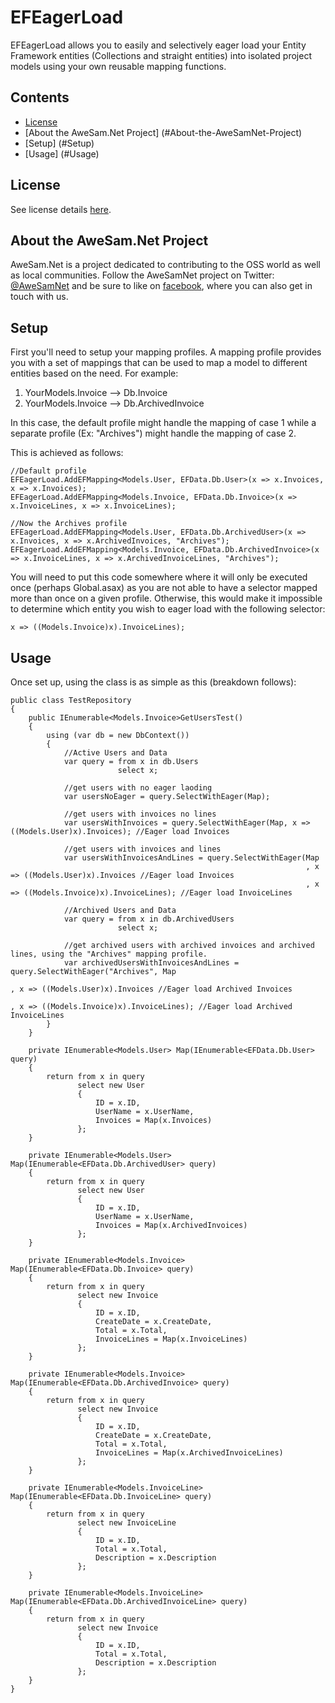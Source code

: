 EFEagerLoad
===========

EFEagerLoad allows you to easily and selectively eager load your Entity Framework entities (Collections and straight entities) into isolated project models using your own reusable mapping functions. 

## Contents
- [License](#license)
- [About the AweSam.Net Project] (#About-the-AweSamNet-Project)
- [Setup] (#Setup)
- [Usage] (#Usage)

## License
See license details [here](/LICENSE.md).

## About the AweSam.Net Project

AweSam.Net is a project dedicated to contributing to the OSS world as well as local communities. 
Follow the AweSamNet project on Twitter: <a href="https://twitter.com/AweSamNet" target="_blank">@AweSamNet</a> and be sure to like on <a href="http://facebook.com/AweSamNet" target="_blank">facebook</a>, where you can also get in touch with us.

## Setup

First you'll need to setup your mapping profiles.  A mapping profile provides you with a set of mappings that can be used to map a model to different entities based on the need. For example:

1. YourModels.Invoice --> Db.Invoice
2. YourModels.Invoice --> Db.ArchivedInvoice

In this case, the default profile might handle the mapping of case 1 while a separate profile (Ex: "Archives") might handle the mapping of case 2.

This is achieved as follows:

    //Default profile
    EFEagerLoad.AddEFMapping<Models.User, EFData.Db.User>(x => x.Invoices, x => x.Invoices);
    EFEagerLoad.AddEFMapping<Models.Invoice, EFData.Db.Invoice>(x => x.InvoiceLines, x => x.InvoiceLines);
	
	//Now the Archives profile
    EFEagerLoad.AddEFMapping<Models.User, EFData.Db.ArchivedUser>(x => x.Invoices, x => x.ArchivedInvoices, "Archives");
    EFEagerLoad.AddEFMapping<Models.Invoice, EFData.Db.ArchivedInvoice>(x => x.InvoiceLines, x => x.ArchivedInvoiceLines, "Archives");

You will need to put this code somewhere where it will only be executed once (perhaps Global.asax) as you are not able to have a selector mapped more than once on a given profile.  Otherwise, this would make it impossible to determine which entity you wish to eager load with the following selector:

    x => ((Models.Invoice)x).InvoiceLines);
    
## Usage

Once set up, using the class is as simple as this (breakdown follows):

    public class TestRepository
    {
        public IEnumerable<Models.Invoice>GetUsersTest()
        {
            using (var db = new DbContext())
			{
                //Active Users and Data
                var query = from x in db.Users
                            select x;
            
                //get users with no eager laoding
                var usersNoEager = query.SelectWithEager(Map);
                                
                //get users with invoices no lines
                var usersWithInvoices = query.SelectWithEager(Map, x => ((Models.User)x).Invoices); //Eager load Invoices
                
                //get users with invoices and lines
                var usersWithInvoicesAndLines = query.SelectWithEager(Map
                                                                      , x => ((Models.User)x).Invoices //Eager load Invoices
                                                                      , x => ((Models.Invoice)x).InvoiceLines); //Eager load InvoiceLines
                
                //Archived Users and Data
                var query = from x in db.ArchivedUsers
                            select x;
            
                //get archived users with archived invoices and archived lines, using the "Archives" mapping profile.
                var archivedUsersWithInvoicesAndLines = query.SelectWithEager("Archives", Map
                                                                              , x => ((Models.User)x).Invoices //Eager load Archived Invoices
                                                                              , x => ((Models.Invoice)x).InvoiceLines); //Eager load Archived InvoiceLines
            }
        }

        private IEnumerable<Models.User> Map(IEnumerable<EFData.Db.User> query)
        {
            return from x in query
                   select new User
                   {
                       ID = x.ID,
					   UserName = x.UserName,
					   Invoices = Map(x.Invoices)
                   };
        }

        private IEnumerable<Models.User> Map(IEnumerable<EFData.Db.ArchivedUser> query)
        {
            return from x in query
                   select new User
                   {
                       ID = x.ID,
					   UserName = x.UserName,
                       Invoices = Map(x.ArchivedInvoices)
                   };
        }

        private IEnumerable<Models.Invoice> Map(IEnumerable<EFData.Db.Invoice> query)
        {
            return from x in query
                   select new Invoice
                   {
                       ID = x.ID,
                       CreateDate = x.CreateDate,
                       Total = x.Total,
                       InvoiceLines = Map(x.InvoiceLines)
                   };
        }

        private IEnumerable<Models.Invoice> Map(IEnumerable<EFData.Db.ArchivedInvoice> query)
        {
            return from x in query
                   select new Invoice
                   {
                       ID = x.ID,
                       CreateDate = x.CreateDate,
                       Total = x.Total,
                       InvoiceLines = Map(x.ArchivedInvoiceLines)
                   };
        }

        private IEnumerable<Models.InvoiceLine> Map(IEnumerable<EFData.Db.InvoiceLine> query)
        {
            return from x in query
                   select new InvoiceLine
                   {
                       ID = x.ID,
                       Total = x.Total,
                       Description = x.Description
                   };
        }
        
        private IEnumerable<Models.InvoiceLine> Map(IEnumerable<EFData.Db.ArchivedInvoiceLine> query)
        {
            return from x in query
                   select new Invoice
                   {
                       ID = x.ID,
                       Total = x.Total,
                       Description = x.Description
                   };
        }
    }

